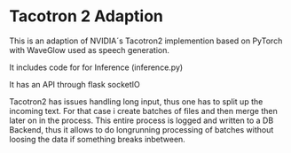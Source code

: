 # Tacotron 2 Adaption
This is an adaption of NVIDIA´s Tacotron2 implemention based on PyTorch with WaveGlow used as speech generation.

It includes code for for Inference (inference.py)

It has an API through flask socketIO

Tacotron2 has issues handling long input, thus one has to split up the incoming text. For that case i create batches of files and then merge then later on in the process. This entire process is logged and written to a DB Backend, thus it allows to do longrunning processing of batches without loosing the data if something breaks inbetween.
